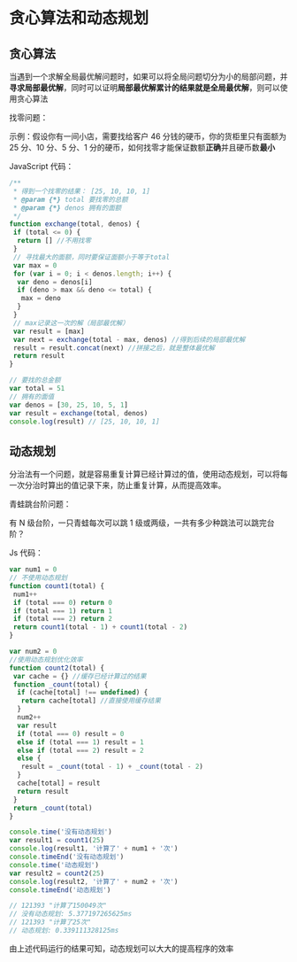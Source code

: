 # 贪心算法和动态规划

## 贪心算法

当遇到一个求解全局最优解问题时，如果可以将全局问题切分为小的局部问题，并**寻求局部最优解**，同时可以证明**局部最优解累计的结果就是全局最优解**，则可以使用贪心算法

找零问题：

示例：假设你有一间小店，需要找给客户 46 分钱的硬币，你的货柜里只有面额为 25 分、10 分、5 分、1 分的硬币，如何找零才能保证数额**正确**并且硬币数**最小**

JavaScript 代码：

```js
/**
 * 得到一个找零的结果： [25, 10, 10, 1]
 * @param {*} total 要找零的总额
 * @param {*} denos 拥有的面额
 */
function exchange(total, denos) {
 if (total <= 0) {
  return [] //不用找零
 }
 // 寻找最大的面额，同时要保证面额小于等于total
 var max = 0
 for (var i = 0; i < denos.length; i++) {
  var deno = denos[i]
  if (deno > max && deno <= total) {
   max = deno
  }
 }
 // max记录这一次的解（局部最优解）
 var result = [max]
 var next = exchange(total - max, denos) //得到后续的局部最优解
 result = result.concat(next) //拼接之后，就是整体最优解
 return result
}

// 要找的总金额
var total = 51
// 拥有的面值
var denos = [30, 25, 10, 5, 1]
var result = exchange(total, denos)
console.log(result) // [25, 10, 10, 1]
```

## 动态规划

分治法有一个问题，就是容易重复计算已经计算过的值，使用动态规划，可以将每一次分治时算出的值记录下来，防止重复计算，从而提高效率。

青蛙跳台阶问题：

有 N 级台阶，一只青蛙每次可以跳 1 级或两级，一共有多少种跳法可以跳完台阶？

Js 代码：

```js
var num1 = 0
// 不使用动态规划
function count1(total) {
 num1++
 if (total === 0) return 0
 if (total === 1) return 1
 if (total === 2) return 2
 return count1(total - 1) + count1(total - 2)
}

var num2 = 0
//使用动态规划优化效率
function count2(total) {
 var cache = {} //缓存已经计算过的结果
 function _count(total) {
  if (cache[total] !== undefined) {
   return cache[total] //直接使用缓存结果
  }
  num2++
  var result
  if (total === 0) result = 0
  else if (total === 1) result = 1
  else if (total === 2) result = 2
  else {
   result = _count(total - 1) + _count(total - 2)
  }
  cache[total] = result
  return result
 }
 return _count(total)
}

console.time('没有动态规划')
var result1 = count1(25)
console.log(result1, '计算了' + num1 + '次')
console.timeEnd('没有动态规划')
console.time('动态规划')
var result2 = count2(25)
console.log(result2, '计算了' + num2 + '次')
console.timeEnd('动态规划')

// 121393 "计算了150049次"
// 没有动态规划: 5.377197265625ms
// 121393 "计算了25次"
// 动态规划: 0.339111328125ms
```

由上述代码运行的结果可知，动态规划可以大大的提高程序的效率
